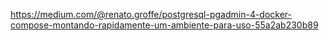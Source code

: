 https://medium.com/@renato.groffe/postgresql-pgadmin-4-docker-compose-montando-rapidamente-um-ambiente-para-uso-55a2ab230b89
